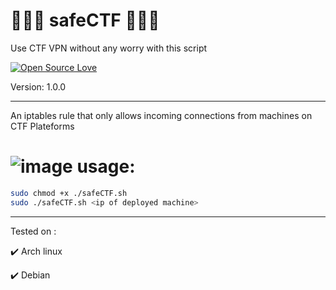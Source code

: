# 👨🏽‍💻 safeCTF 👨🏽‍💻 

Use CTF VPN without any worry with this script

[![Open Source Love](https://badges.frapsoft.com/os/v1/open-source.svg?v=102)](https://github.com/commander-z3r0?tab=repositories)

Version: 1.0.0

-----------------------------------------------------------------------------------------------------
An iptables rule that only allows incoming connections from machines on CTF Plateforms

# ![image](https://github.com/command-Z3R0/safeCTF/assets/63407688/f74b1c84-f601-4b4e-86d2-88983f6c4d2e) usage:

```bash
sudo chmod +x ./safeCTF.sh
sudo ./safeCTF.sh <ip of deployed machine>
```
-----------------------------------------------------------------------------------------------------

Tested on :

 :heavy_check_mark: Arch linux

:heavy_check_mark: Debian
